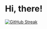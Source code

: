 # Hi, there!
[![GitHub Streak](https://github-readme-streak-stats.herokuapp.com/?user=MickielAraya)](https://git.io/streak-stats)
